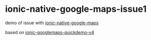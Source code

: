 # ionic-native-google-maps-issue1

demo of issue with [ionic-native-google-maps](https://github.com/ionic-team/ionic-native-google-maps)

based on [ionic-googlemaps-quickdemo-v4](https://github.com/mapsplugin/ionic-googlemaps-quickdemo-v4)
